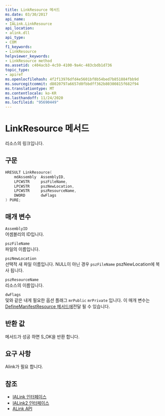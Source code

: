 ```yaml
---
title: LinkResource 메서드
ms.date: 03/30/2017
api_name:
- IALink.LinkResource
api_location:
- alink.dll
api_type:
- COM
f1_keywords:
- LinkResource
helpviewer_keywords:
- LinkResource method
ms.assetid: c404acb3-4c59-4100-9a4c-483cbdb1d736
topic_type:
- apiref
ms.openlocfilehash: 4f2f13976dfd4e5601bf8b54bed7b851884fbb9d
ms.sourcegitcommit: d8020797a6657d0fbbdff362b80300815f682f94
ms.translationtype: MT
ms.contentlocale: ko-KR
ms.lasthandoff: 11/24/2020
ms.locfileid: "95690449"
---
```

# <a name="linkresource-method"></a>LinkResource 메서드

리소스의 링크입니다.  
  
## <a name="syntax"></a>구문  
  
```cpp  
HRESULT LinkResource(  
    mdAssembly  AssemblyID,  
    LPCWSTR     pszFileName,  
    LPCWSTR     pszNewLocation,  
    LPCWSTR     pszResourceName,  
    DWORD       dwFlags  
) PURE;  
```  
  
## <a name="parameters"></a>매개 변수  

 `AssemblyID`  
 어셈블리의 ID입니다.  
  
 `pszFileName`  
 파일의 이름입니다.  
  
 `pszNewLocation`  
 선택적 새 파일 이름입니다. NULL이 아닌 경우 `pszFileName` pszNewLocation에 복사 됩니다.  
  
 `pszResourceName`  
 리소스의 이름입니다.  
  
 `dwFlags`  
 및와 같은 내게 필요한 옵션 플래그 `mrPublic` `mrPrivate` 입니다. 이 매개 변수는 [DefineManifestResource 메서드에](../metadata/imetadataassemblyemit-definemanifestresource-method.md)전달 될 수 있습니다.  
  
## <a name="return-value"></a>반환 값  

 메서드가 성공 하면 S_OK을 반환 합니다.  
  
## <a name="requirements"></a>요구 사항  

 Alink가 필요 합니다.  
  
## <a name="see-also"></a>참조

- [IALink 인터페이스](ialink-interface.md)
- [IALink2 인터페이스](ialink2-interface.md)
- [ALink API](index.md)
